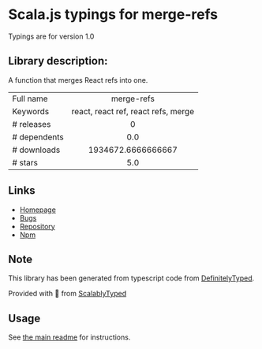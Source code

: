 
# Scala.js typings for merge-refs

Typings are for version 1.0

## Library description:
A function that merges React refs into one.

|                    |                 |
| ------------------ | :-------------: |
| Full name          | merge-refs |
| Keywords           | react, react ref, react refs, merge |
| # releases         | 0 |
| # dependents       | 0.0 |
| # downloads        | 1934672.6666666667 |
| # stars            | 5.0 |

## Links
- [Homepage](https://github.com/wojtekmaj/merge-refs#readme)
- [Bugs](https://github.com/wojtekmaj/merge-refs/issues)
- [Repository](https://github.com/wojtekmaj/merge-refs)
- [Npm](https://www.npmjs.com/package/merge-refs)
    


## Note
This library has been generated from typescript code from [DefinitelyTyped](https://definitelytyped.org).

Provided with :purple_heart: from [ScalablyTyped](https://github.com/oyvindberg/ScalablyTyped)

## Usage
See [the main readme](../../readme.md) for instructions.


